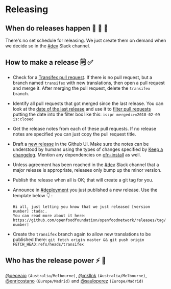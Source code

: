 # Releasing

## When do releases happen :steam_locomotive: :train: :train:

There's no set schedule for releasing. We just create them on demand when we
decide so in the [#dev](https://openfoodnetwork.slack.com/messages/C2GQ45KNU) Slack channel.

## How to make a release :spiral_notepad: :white_check_mark: 

* Check for a [Transifex pull request](https://github.com/openfoodfoundation/openfoodnetwork/pulls?utf8=%E2%9C%93&q=is%3Apr+is%3Aopen+head%3Atransifex). If there is no pull request, but a branch named `transifex` with new translations, then open a pull request and merge it. After merging the pull request, delete the `transifex` branch.
* Identify all pull requests that got merged since the last release. You can look at the [date of the last release](https://github.com/openfoodfoundation/openfoodnetwork/releases) and use it to [filter pull requests](https://github.com/openfoodfoundation/openfoodnetwork/pulls?utf8=%E2%9C%93&q=is%3Apr+merged%3A%3E2018-02-08) putting the date into the filter box like this: `is:pr merged:>=2018-02-09 is:closed`
* Get the release notes from each of these pull requests. If no release notes are specified you can just copy the pull request title.
* Draft a [new release](https://github.com/openfoodfoundation/openfoodnetwork/releases/new) in the Github UI. Make sure the notes can be understood by humans using the types of changes specified by [Keep a changelog](https://keepachangelog.com). Mention any dependencies on [ofn-install](https://github.com/openfoodfoundation/ofn-install) as well.
* Unless agreement has been reached in the [#dev](https://openfoodnetwork.slack.com/messages/C2GQ45KNU) Slack channel that a major release is appropriate, releases only bump up the minor version.
* Publish the release when all is OK; that will create a git tag for you.
* Announce in [#deployment](https://openfoodnetwork.slack.com/messages/C0DNLAZC7) you just published a new release. Use the template below :point_down: :

    ```
    Hi all, just letting you know that we just released [version number] :tada:.
    You can read more about it here: https://github.com/openfoodfoundation/openfoodnetwork/releases/tag/[version number]
    ```
* Create the `transifex` branch again to allow new translations to be published there: `git fetch origin master && git push origin FETCH_HEAD:refs/heads/transifex`

## Who has the release power :zap: :muscle: 

[@oeoeaio](https://github.com/oeoeaio) `(Australia/Melbourne)`, [@mkllnk](https://github.com/mkllnk) `(Australia/Melbourne)`, [@enricostano](https://github.com/enricostano) `(Europe/Madrid)` and [@sauloperez](https://github.com/sauloperez) `(Europe/Madrid)`
